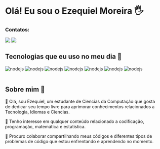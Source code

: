 # Olá! Eu sou o Ezequiel Moreira 🖐️

### Contatos:
<div>
  <!-- <a href ="https://mail.google.com/mail/u/0/#inbox?compose=GTvVlcRzDflkLtjMwBvkNscnbBfGNvmcsptcBqgLmfqtDdqSCTMgVXRXpbrWGbqvVSxGZqjvPrPTp" target ="ezequiel.moreira0898@gmail.com"><img src= "https://img.shields.io/badge/Gmail-D14836?style=for-the-badge&logo=gmail&logoColor=white" target="_blank"></a>-->
  <a href ="https://www.linkedin.com/in/ezequiel-moreira-68b1b2204/" target ="_blank"><img src= "https://img.shields.io/badge/LinkedIn-0077B5?style=for-the-badge&logo=linkedin&logoColor=white" target="_blank"></a>
  <a href ="https://www.instagram.com/ezequiel.moreira08/" target ="_blank"><img src= "https://img.shields.io/badge/Instagram-E4405F?style=for-the-badge&logo=instagram&logoColor=white" target="_blank"></a>

<!--## Acompanhe meu status do GitHub ⚡
![Fraga GitHub stats](https://github-readme-stats.vercel.app/api?username=Ezequiel-CLey&show_icons=true&theme=dracula&count_private=true) 
-->

## Tecnologias que eu uso no meu dia 🤔

<div style="display: inline_block">
  <img align="center" alt="nodejs" src="https://img.shields.io/badge/Python-14354C?style=for-the-badge&logo=python&logoColor=white"/>
  <img align="center" alt="nodejs" src="https://img.shields.io/badge/MySQL-00000F?style=for-the-badge&logo=mysql&logoColor=white"/>
  <img align="center" alt="nodejs" src="https://img.shields.io/badge/PostgreSQL-316192?style=for-the-badge&logo=postgresql&logoColor=white"/>
  <img align="center" alt="nodejs" src="https://img.shields.io/badge/Tableau-E97627?style=for-the-badge&logo=Tableau&logoColor=white"/>
  <img align="center" alt="nodejs" src="https://img.shields.io/badge/Microsoft_Office-D83B01?style=for-the-badge&logo=microsoft-office&logoColor=white"/>
  <img align="center" alt="nodejs" src="https://img.shields.io/badge/Colab-F9AB00?style=for-the-badge&logo=googlecolab&color=525252"/>
  <img align="center" alt="nodejs" src="https://img.shields.io/badge/Google%20Sheets-34A853?style=for-the-badge&logo=google-sheets&logoColor=white"/>
</div><br/>

## Sobre mim 🤔

👋 Olá, sou Ezequiel, um estudante de Ciencias da Computação que gosta de dedicar seu tempo livre para aprimorar conhecimentos relacionados a Tecnologia, Idiomas e Ciencias.

👀 Tenho interesse em qualquer conteúdo relacionado a  codificação, programação, matemática e estatistica.

💞️ Procuro colaborar compartilhando meus códigos e diferentes tipos de problemas de código que estou enfrentando e aprendendo no momento.

